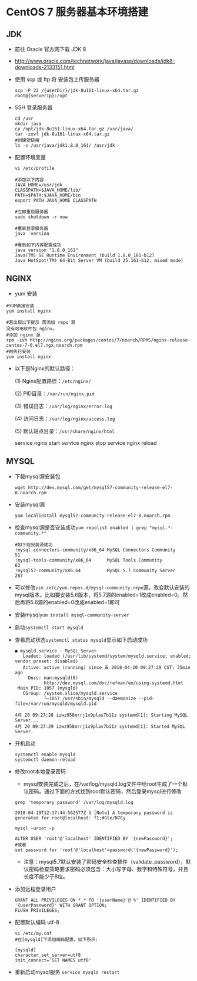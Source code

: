 # CentOS 7 服务器基本环境搭建

## JDK

- 前往 Oracle 官方网下载 JDK 8

- http://www.oracle.com/technetwork/java/javase/downloads/jdk8-downloads-2133151.html

- 使用 scp 或 ftp 将 安装包上传服务器

  ```shell
  scp -P 22 /{userDir}/jdk-8u161-linux-x64.tar.gz root@{serverIp}:/opt
  ```


- SSH 登录服务器

  ```shell
  cd /usr
  mkdir java
  cp /opt/jdk-8u161-linux-x64.tar.gz /usr/java/
  tar -zxvf jdk-8u161-linux-x64.tar.gz
  #创建短链接
  ln -s /usr/java/jdk1.8.0_161/ /usr/jdk
  ```

- 配置环境变量

  ```shell
  vi /etc/profile

  #添加以下内容
  JAVA_HOME=/usr/jdk
  CLASSPATH=$JAVA_HOME/lib/
  PATH=$PATH:$JAVA_HOME/bin
  export PATH JAVA_HOME CLASSPATH

  #立即重启服务器
  sudo shutdown -r now

  #重新登录服务器
  java -version

  #看到如下内容配置成功
  java version "1.8.0_161"
  Java(TM) SE Runtime Environment (build 1.8.0_161-b12)
  Java HotSpot(TM) 64-Bit Server VM (build 25.161-b12, mixed mode)
  ```

## NGINX

- yum 安装

```shell
#YUM直接安装
yum install nginx

#若出现以下提示 需添加 repo 源
没有可用软件包 nginx。
#添加 nginx 源
rpm -ivh http://nginx.org/packages/centos/7/noarch/RPMS/nginx-release-centos-7-0.el7.ngx.noarch.rpm
#再执行安装
yum install nginx
```

- 以下是Nginx的默认路径：

  (1) Nginx配置路径：`/etc/nginx/`

  (2) PID目录：`/var/run/nginx.pid`

  (3) 错误日志：`/var/log/nginx/error.log`

  (4) 访问日志：`/var/log/nginx/access.log`

  (5) 默认站点目录：`/usr/share/nginx/html`
  
  service nginx start
  service nginx stop
  service nginx reload

## MYSQL

- 下载mysql源安装包

  ```shell
  wget http://dev.mysql.com/get/mysql57-community-release-el7-8.noarch.rpm
  ```



- 安装mysql源

  ```shell
  yum localinstall mysql57-community-release-el7-8.noarch.rpm
  ```

  

- 检查mysql源是否安装成功`yum repolist enabled | grep "mysql.*-community.*"`

  ```shell
  #如下则安装源成功
  !mysql-connectors-community/x86_64 MySQL Connectors Community                 51
  !mysql-tools-community/x86_64      MySQL Tools Community                      63
  !mysql57-community/x86_64          MySQL 5.7 Community Server                267
  ```

- 可以修改`vim /etc/yum.repos.d/mysql-community.repo`源，改变默认安装的mysql版本。比如要安装5.6版本，将5.7源的enabled=1改成enabled=0。然后再将5.6源的enabled=0改成enabled=1即可

  

- 安装mysql`yum install mysql-community-server`

  

- 启动`systemctl start mysqld`

- 查看启动状态`systemctl status mysqld`显示如下启动成功

  ```shell
  ● mysqld.service - MySQL Server
     Loaded: loaded (/usr/lib/systemd/system/mysqld.service; enabled; vendor preset: disabled)
     Active: active (running) since 五 2018-04-20 09:27:29 CST; 35min ago
       Docs: man:mysqld(8)
             http://dev.mysql.com/doc/refman/en/using-systemd.html
   Main PID: 1057 (mysqld)
     CGroup: /system.slice/mysqld.service
             └─1057 /usr/sbin/mysqld --daemonize --pid-file=/var/run/mysqld/mysqld.pid

  4月 20 09:27:28 izwz958mrrj1x9plas7b11z systemd[1]: Starting MySQL Server...
  4月 20 09:27:29 izwz958mrrj1x9plas7b11z systemd[1]: Started MySQL Server.
  ```


- 开机启动

  ```shell
  systemctl enable mysqld
  systemctl daemon-reload
  ```


- 修改root本地登录密码

  - mysql安装完成之后，在/var/log/mysqld.log文件中给root生成了一个默认密码。通过下面的方式找到root默认密码，然后登录mysql进行修改

  ```shell
  grep 'temporary password' /var/log/mysqld.log

  2018-04-19T12:17:44.562577Z 1 [Note] A temporary password is generated for root@localhost: fI;#Gle/N7Ey

  mysql -uroot -p

  ALTER USER 'root'@'localhost' IDENTIFIED BY '{newPassword}'; 
  #或者
  set password for 'root'@'localhost'=password('{newPassword}'); 
  ```

  - 注意：mysql5.7默认安装了密码安全检查插件（validate_password），默认密码检查策略要求密码必须包含：大小写字母、数字和特殊符号，并且长度不能少于8位。


- 添加远程登录用户

  ```shell
  GRANT ALL PRIVILEGES ON *.* TO '{userName}'@'%' IDENTIFIED BY '{userPassword}' WITH GRANT OPTION;
  FLUSH PRIVILEGES;
  ```

- 配置默认编码 utf-8

  ```shell
  vi /etc/my.cnf
  #在[mysqld]下添加编码配置，如下所示:

  [mysqld]
  character_set_server=utf8
  init_connect='SET NAMES utf8'
  ```

- 重新启动mysql服务 `service mysqld restart`
